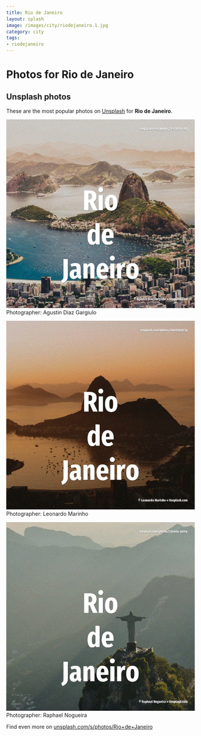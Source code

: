 ```yaml
---
title: Rio de Janeiro
layout: splash
image: /images/city/riodejaneiro.1.jpg
category: city
tags:
- riodejaneiro
---
```

# Photos for Rio de Janeiro
 
## Unsplash photos
These are the most popular photos on [Unsplash](https://unsplash.com) for **Rio de Janeiro**.
 
![Rio de Janeiro](/images/city/riodejaneiro.1.jpg)
Photographer:  Agustin Diaz Gargiulo
 
![Rio de Janeiro](/images/city/riodejaneiro.2.jpg)
Photographer:  Leonardo Marinho
 
![Rio de Janeiro](/images/city/riodejaneiro.3.jpg)
Photographer:  Raphael Nogueira
 
Find even more on [unsplash.com/s/photos/Rio+de+Janeiro](https://unsplash.com/s/photos/Rio+de+Janeiro)
 
